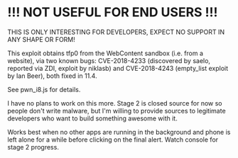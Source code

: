 # !!! NOT USEFUL FOR END USERS !!!

THIS IS ONLY INTERESTING FOR DEVELOPERS, EXPECT NO SUPPORT IN ANY SHAPE OR FORM!

This exploit obtains tfp0 from the WebContent sandbox (i.e. from a website), via two known bugs: CVE-2018-4233 (discovered by saelo, reported via ZDI, exploit by niklasb) and CVE-2018-4243 (empty_list exploit by Ian Beer), both fixed in 11.4.

See pwn_i8.js for details.

I have no plans to work on this more. Stage 2 is closed source for now so people don't write malware, but I'm willing to provide sources to legitimate developers who want to build something awesome with it.

Works best when no other apps are running in the background and phone is left alone for a while before clicking on the final alert. Watch console for stage 2 progress.
